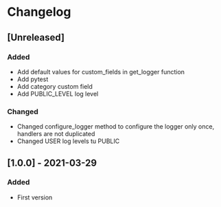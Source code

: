 # Changelog

## [Unreleased]
### Added
- Add default values for custom_fields in get_logger function
- Add pytest
- Add category custom field
- Add PUBLIC_LEVEL log level

### Changed
- Changed configure_logger method to configure the logger only once, handlers are not duplicated
- Changed USER log levels tu PUBLIC

## [1.0.0] - 2021-03-29
### Added
- First version
